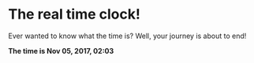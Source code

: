 # The real time clock!

Ever wanted to know what the time is? Well, your journey is about to end!

**The time is Nov 05, 2017, 02:03**